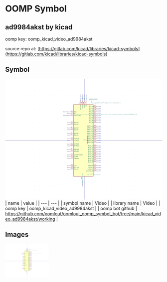 # OOMP Symbol  
## ad9984akst  by kicad  
  
oomp key: oomp_kicad_video_ad9984akst  
  
source repo at: [https://gitlab.com/kicad/libraries/kicad-symbols](https://gitlab.com/kicad/libraries/kicad-symbols)  
## Symbol  
  
[![working.png](working_600.png)](working.png)  
| name | value | 
| --- | --- | 
| symbol name | Video | 
| library name | Video | 
| oomp key | oomp_kicad_video_ad9984akst | 
| oomp bot github | https://github.com/oomlout/oomlout_oomp_symbol_bot/tree/main/kicad_video_ad9984akst/working | 
## Images  
  
[![working.png](working_140.png)](working.png)  
